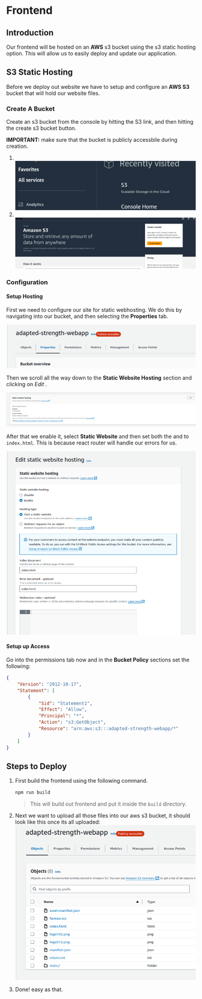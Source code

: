 # Frontend 

## Introduction
Our frontend will be hosted on an **AWS** s3 bucket using the s3 static hosting option. This will allow us to easily deploy and update our application.  

## S3 Static Hosting 
Before we deploy out website we have to setup and configure an **AWS S3** bucket that will hold our website files.

### Create A Bucket
Create an s3 bucket from the console by hitting the S3 link, and then hitting the create s3 bucket button.
<div class="warning">
<b>IMPORTANT:</b> make sure that the bucket is publicly accessbile during creation. 
</div>

1. <br/>![](./asset/s3_button.png)
2. <br/>![](./asset/create_bucket.png)



### Configuration 

#### Setup Hosting
First we need to configure our site for static webhosting. We do this by navigating into our bucket, and then selecting the **Properties** tab. 

![](asset/properties.png)

Then we scroll all the way down to the **Static Website Hosting** section and clicking on *Edit* .

![](./asset/static_hosting.png)

After that we enable it, select **Static Website** and then set both the *<index document>* and *<error ducment>* to `index.html`. This is because react router will handle our errors for us.    

![](./asset/edit_hosting.png)

#### Setup up Access
Go into the permissions tab now and in the **Bucket Policy** sections set the following: 
```json
{
    "Version": "2012-10-17",
    "Statement": [
        {
            "Sid": "Statement1",
            "Effect": "Allow",
            "Principal": "*",
            "Action": "s3:GetObject",
            "Resource": "arn:aws:s3:::adapted-strength-webapp/*"
        }
    ]
}
```


## Steps to Deploy

1. First build the frontend using the following command. 
    ```sh 
    npm run build
    ```
    > This will build out frontend and put it inside the `build` directory.

2. Next we want to upload all those files into our aws s3 bucket, it should look like this once its all uploaded:
![](./asset/s3_bucket.png)

3. Done! easy as that.
